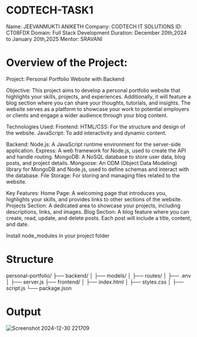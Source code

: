# CODTECH-TASK1
Name: JEEVANMUKTI ANIKETH
Company: CODTECH IT SOLUTIONS
ID: CT08FDX
Domain: Full Stack Development
Duration: December 20th,2024 to January 20th,2025
Mentor: SRAVANI



# Overview of the Project:
Project: Personal Portfolio Website with Backend

Objective:
This project aims to develop a personal portfolio website that highlights your skills, projects, and experiences. Additionally, it will feature a blog section where you can share your thoughts, tutorials, and insights. The website serves as a platform to showcase your work to potential employers or clients and engage a wider audience through your blog content.

Technologies Used:
Frontend:
HTML/CSS: For the structure and design of the website.
JavaScript: To add interactivity and dynamic content.

Backend:
Node.js: A JavaScript runtime environment for the server-side application.
Express: A web framework for Node.js, used to create the API and handle routing.
MongoDB: A NoSQL database to store user data, blog posts, and project details.
Mongoose: An ODM (Object Data Modeling) library for MongoDB and Node.js, used to define schemas and interact with the database.
File Storage: For storing and managing files related to the website.

Key Features:
Home Page: A welcoming page that introduces you, highlights your skills, and provides links to other sections of the website.
Projects Section: A dedicated area to showcase your projects, including descriptions, links, and images.
Blog Section: A blog feature where you can create, read, update, and delete posts. Each post will include a title, content, and date.

Install node_modules in your project folder

# Structure
personal-portfolio/
├── backend/
│   ├── models/
│   ├── routes/
│   ├── .env
│   ├── server.js
├── frontend/
│   ├── index.html
│   ├── styles.css
│   ├── script.js
└── package.json

# Output
![Screenshot 2024-12-30 221709](https://github.com/user-attachments/assets/acffcb96-1ff3-447a-83b8-8a2776978d58)

